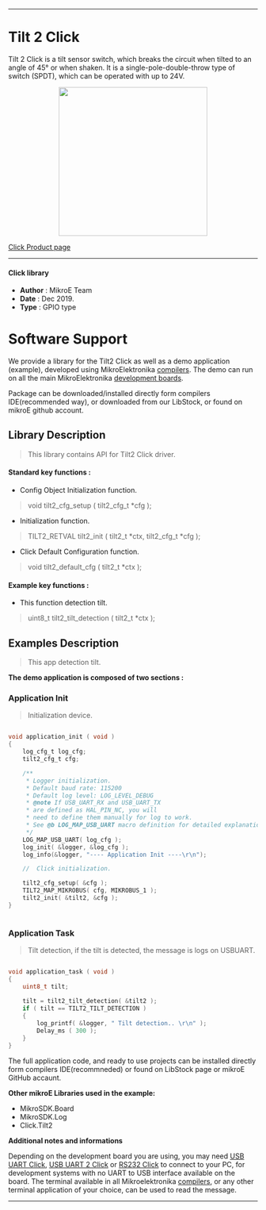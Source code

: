 
---
# Tilt 2 Click

Tilt 2 Click is a tilt sensor switch, which breaks the circuit when tilted to an angle of 45° or when shaken. It is a single-pole-double-throw type of switch (SPDT), which can be operated with up to 24V.

<p align="center">
  <img src="https://download.mikroe.com/images/click_for_ide/tilt2_click.png" height=300px>
</p>

[Click Product page](https://www.mikroe.com/tilt-2-click)

---


#### Click library 

- **Author**        : MikroE Team
- **Date**          : Dec 2019.
- **Type**          : GPIO type


# Software Support

We provide a library for the Tilt2 Click 
as well as a demo application (example), developed using MikroElektronika 
[compilers](https://shop.mikroe.com/compilers). 
The demo can run on all the main MikroElektronika [development boards](https://shop.mikroe.com/development-boards).

Package can be downloaded/installed directly form compilers IDE(recommended way), or downloaded from our LibStock, or found on mikroE github account. 

## Library Description

> This library contains API for Tilt2 Click driver.

#### Standard key functions :

- Config Object Initialization function.
> void tilt2_cfg_setup ( tilt2_cfg_t *cfg ); 
 
- Initialization function.
> TILT2_RETVAL tilt2_init ( tilt2_t *ctx, tilt2_cfg_t *cfg );

- Click Default Configuration function.
> void tilt2_default_cfg ( tilt2_t *ctx );


#### Example key functions :

- This function detection tilt.
> uint8_t tilt2_tilt_detection ( tilt2_t *ctx );
 
## Examples Description

> This app detection tilt.

**The demo application is composed of two sections :**

### Application Init 

> Initialization device.

```c

void application_init ( void )
{
    log_cfg_t log_cfg;
    tilt2_cfg_t cfg;

    /** 
     * Logger initialization.
     * Default baud rate: 115200
     * Default log level: LOG_LEVEL_DEBUG
     * @note If USB_UART_RX and USB_UART_TX 
     * are defined as HAL_PIN_NC, you will 
     * need to define them manually for log to work. 
     * See @b LOG_MAP_USB_UART macro definition for detailed explanation.
     */
    LOG_MAP_USB_UART( log_cfg );
    log_init( &logger, &log_cfg );
    log_info(&logger, "---- Application Init ----\r\n");

    //  Click initialization.

    tilt2_cfg_setup( &cfg );
    TILT2_MAP_MIKROBUS( cfg, MIKROBUS_1 );
    tilt2_init( &tilt2, &cfg );
}
  
```

### Application Task

> Tilt detection, if the tilt is detected, the message is logs on USBUART.

```c

void application_task ( void )
{
    uint8_t tilt;
    
    tilt = tilt2_tilt_detection( &tilt2 );
    if ( tilt == TILT2_TILT_DETECTION )
    {
        log_printf( &logger, " Tilt detection.. \r\n" );
        Delay_ms ( 300 );
    }
}  

```

The full application code, and ready to use projects can be  installed directly form compilers IDE(recommneded) or found on LibStock page or mikroE GitHub accaunt.

**Other mikroE Libraries used in the example:** 

- MikroSDK.Board
- MikroSDK.Log
- Click.Tilt2

**Additional notes and informations**

Depending on the development board you are using, you may need 
[USB UART Click](https://shop.mikroe.com/usb-uart-click), 
[USB UART 2 Click](https://shop.mikroe.com/usb-uart-2-click) or 
[RS232 Click](https://shop.mikroe.com/rs232-click) to connect to your PC, for 
development systems with no UART to USB interface available on the board. The 
terminal available in all Mikroelektronika 
[compilers](https://shop.mikroe.com/compilers), or any other terminal application 
of your choice, can be used to read the message.



---

